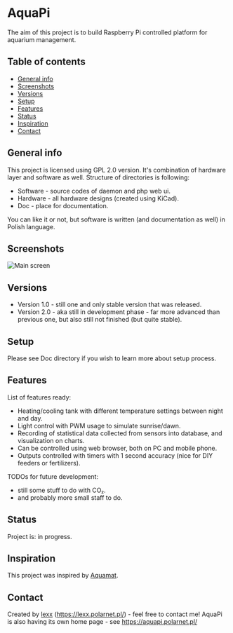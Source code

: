 # AquaPi

The aim of this project is to build Raspberry Pi controlled platform for aquarium management.

## Table of contents
* [General info](#general-info)
* [Screenshots](#screenshots)
* [Versions](#Versions)
* [Setup](#setup)
* [Features](#features)
* [Status](#status)
* [Inspiration](#inspiration)
* [Contact](#contact)

## General info
This project is licensed using GPL 2.0 version.
It's combination of hardware layer and software as well.
Structure of directories is following:

* Software - source codes of daemon and php web ui.
* Hardware - all hardware designs (created using KiCad).
* Doc      - place for documentation.

You can like it or not, but software is written (and documentation as well) in Polish language.

## Screenshots
![Main screen](./Doc/screenshot.png)

## Versions
* Version 1.0 - still one and only stable version that was released.
* Version 2.0 - aka still in development phase - far more advanced than previous one, but also still not finished (but quite stable).

## Setup
Please see Doc directory if you wish to learn more about setup process.

## Features
List of features ready:
* Heating/cooling tank with different temperature settings between night and day.
* Light control with PWM usage to simulate sunrise/dawn.
* Recording of statistical data collected from sensors into database, and visualization on charts.
* Can be controlled using web browser, both on PC and mobile phone.
* Outputs controlled with timers with 1 second accuracy (nice for DIY feeders or fertilizers).


TODOs for future development:
* still some stuff to do with CO&#8322;.
* and probably more small staff to do.

## Status
Project is: in progress.

## Inspiration
This project was inspired by [Aquamat](https://github.com/musashimm/aquamat). 

## Contact
Created by [lexx](mailto:lexx@polarnet.pl) (https://lexx.polarnet.pl/) - feel free to contact me!
AquaPi is also having its own home page - see https://aquapi.polarnet.pl/